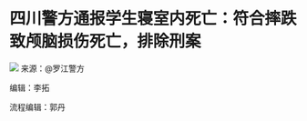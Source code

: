 # 四川警方通报学生寝室内死亡：符合摔跌致颅脑损伤死亡，排除刑案

![](https://inews.gtimg.com/om_bt/OzmrH2MLD9bZGs1LaRbCpa9vbcYhJHLWeS-zZqr7ZO6O0AA/0)
来源：@罗江警方

编辑：李拓

流程编辑：郭丹

